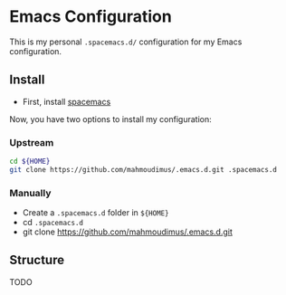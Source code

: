 # Emacs Configuration

This is my personal `.spacemacs.d/` configuration for my Emacs configuration.


## Install

- First, install [spacemacs](https://github.com/syl20bnr/spacemacs)

Now, you have two options to install my configuration:

### Upstream

```bash
cd ${HOME}
git clone https://github.com/mahmoudimus/.emacs.d.git .spacemacs.d
```

### Manually
- Create a `.spacemacs.d` folder in `${HOME}`
- cd `.spacemacs.d`
- git clone https://github.com/mahmoudimus/.emacs.d.git

## Structure

TODO
